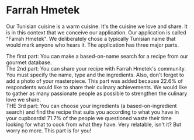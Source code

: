# Farrah Hmetek

Our Tunisian cuisine is a warm cuisine. It's the cuisine we love and share. It is in this context that we conceive our application. Our application is called "Farrah Hmetek". We deliberately chose a typically Tunisian name that would mark anyone who hears it. The application has three major parts. 

The first part: You can make a based-on-name search for a recipe from our gourmet database.    
The 2nd part: You can share your recipe with Farrah Hmetek's community. You must specify the name, type and the ingredients. Also, don't forget to add a photo of your masterpiece. This part was added because 22.6% of respondents would like to share their culinary achievements. We would like to gather as many passionate people as possible to strengthen the culinary love we share.  
THE 3rd part:  You can choose your ingredients (a based-on-ingredient search) and find the recipe that suits you according to what you have in your cupboards! 71.7% of the people we questioned waste their time looking for what to cook from what they have. Very relatable, isn't it? But worry no more. This part is for you!
